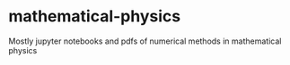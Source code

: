 # mathematical-physics
Mostly jupyter notebooks and pdfs of numerical methods in mathematical physics
